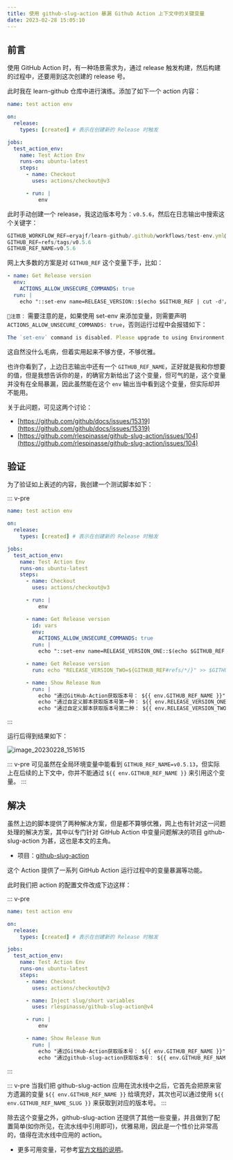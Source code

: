 ```yaml
---
title: 使用 github-slug-action 暴漏 Github Action 上下文中的关键变量
date: 2023-02-28 15:05:10
---
```


## 前言

使用 GitHub Action 时，有一种场景需求为，通过 release 触发构建，然后构建的过程中，还要用到这次创建的 release 号。

此时我在 learn-github 仓库中进行演练。添加了如下一个 action 内容：

```yaml
name: test action env

on:
  release:
    types: [created] # 表示在创建新的 Release 时触发

jobs:
  test_action_env:
    name: Test Action Env
    runs-on: ubuntu-latest
    steps:
      - name: Checkout
        uses: actions/checkout@v3

      - run: |
          env
```

此时手动创建一个 release，我这边版本号为：`v0.5.6`，然后在日志输出中搜索这个关键字：

```js
GITHUB_WORKFLOW_REF=eryajf/learn-github/.github/workflows/test-env.yml@refs/tags/v0.5.6
GITHUB_REF=refs/tags/v0.5.6
GITHUB_REF_NAME=v0.5.6
```

网上大多数的方案是对 `GITHUB_REF` 这个变量下手，比如：

```yaml
- name: Get Release version
  env:
    ACTIONS_ALLOW_UNSECURE_COMMANDS: true
  run: |
    echo "::set-env name=RELEASE_VERSION::$(echo $GITHUB_REF | cut -d'/' -f 3)"
```

`📢注意：` 需要注意的是，如果使用 set-env 来添加变量，则需要声明 `ACTIONS_ALLOW_UNSECURE_COMMANDS: true`，否则运行过程中会报错如下：

```js
The `set-env` command is disabled. Please upgrade to using Environment Files or opt into unsecure command execution by setting the `ACTIONS_ALLOW_UNSECURE_COMMANDS` environment variable to `true`. For more information see: https://github.blog/changelog/2020-10-01-github-actions-deprecating-set-env-and-add-path-commands/
```

这自然没什么毛病，但着实用起来不够方便，不够优雅。

也许你看到了，上边日志输出中还有一个 `GITHUB_REF_NAME`，正好就是我和你想要的值，但是我想告诉你的是，的确官方新给出了这个变量，但可气的是，这个变量并没有在全局暴漏，因此虽然能在这个 `env` 输出当中看到这个变量，但实际却并不能用。

关于此问题，可见这两个讨论：

- [https://github.com/github/docs/issues/15319](https://github.com/github/docs/issues/15319)
- [https://github.com/rlespinasse/github-slug-action/issues/104](https://github.com/rlespinasse/github-slug-action/issues/104)

## 验证

为了验证如上表述的内容，我创建一个测试脚本如下：

::: v-pre

```yaml
name: test action env

on:
  release:
    types: [created] # 表示在创建新的 Release 时触发

jobs:
  test_action_env:
    name: Test Action Env
    runs-on: ubuntu-latest
    steps:
      - name: Checkout
        uses: actions/checkout@v3

      - run: |
          env

      - name: Get Release version
        id: vars
        env:
          ACTIONS_ALLOW_UNSECURE_COMMANDS: true
        run: |
          echo "::set-env name=RELEASE_VERSION_ONE::$(echo $GITHUB_REF | cut -d'/' -f 3)"

      - name: Get Release version
        run: echo "RELEASE_VERSION_TWO=${GITHUB_REF#refs/*/}" >> $GITHUB_ENV

      - name: Show Release Num
        run: |
          echo "通过GitHub-Action获取版本号： ${{ env.GITHUB_REF_NAME }}"
          echo "通过自定义脚本获取版本号第一种： ${{ env.RELEASE_VERSION_ONE }}"
          echo "通过自定义脚本获取版本号第二种： ${{ env.RELEASE_VERSION_TWO }}"
```

:::

运行后得到结果如下：

![image_20230228_151615](https://cdn.jsdelivr.net/gh/eryajf/tu/img/image_20230228_151615.jpg)

::: v-pre
可见虽然在全局环境变量中能看到 `GITHUB_REF_NAME=v0.5.13`，但实际上在后续的上下文中，你并不能通过 `${{ env.GITHUB_REF_NAME }}` 来引用这个变量。
:::

## 解决

虽然上边的脚本提供了两种解决方案，但是都不算够优雅，网上也有针对这一问题处理的解决方案，其中以专门针对 GitHub Action 中变量问题解决的项目 github-slug-action 为甚，这也是本文的主角。

- 项目：[github-slug-action](https://github.com/rlespinasse/github-slug-action)

这个 Action 提供了一系列 GitHub Action 运行过程中的变量暴漏等功能。

此时我们把 action 的配置文件改成下边这样：

::: v-pre

```yaml
name: test action env

on:
  release:
    types: [created] # 表示在创建新的 Release 时触发

jobs:
  test_action_env:
    name: Test Action Env
    runs-on: ubuntu-latest
    steps:
      - name: Checkout
        uses: actions/checkout@v3

      - name: Inject slug/short variables
        uses: rlespinasse/github-slug-action@v4

      - run: |
          env

      - name: Show Release Num
        run: |
          echo "通过GitHub-Action获取版本号： ${{ env.GITHUB_REF_NAME }}"
          echo "通过github-slug-action获取版本号： ${{ env.GITHUB_REF_NAME_SLUG }}"
```

:::

::: v-pre
当我们把 github-slug-action 应用在流水线中之后，它首先会把原来官方遗漏的变量 `${{ env.GITHUB_REF_NAME }}` 给填充好，其次也可以通过使用 `${{ env.GITHUB_REF_NAME_SLUG }}` 来获取到对应的版本号。
:::

除去这个变量之外，github-slug-action 还提供了其他一些变量，并且做到了配置简单(如你所见，在流水线中引用即可)，优雅易用，因此是一个性价比非常高的，值得在流水线中应用的 action。

- 更多可用变量，可参考[官方文档的说明](https://github.com/rlespinasse/github-slug-action#available-environment-variables)。

